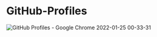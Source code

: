 # GitHub-Profiles
![GitHub Profiles - Google Chrome 2022-01-25 00-33-31](https://user-images.githubusercontent.com/48691866/150869439-6a50cfeb-cb55-4ea2-84ef-d8d077a136c2.gif)
